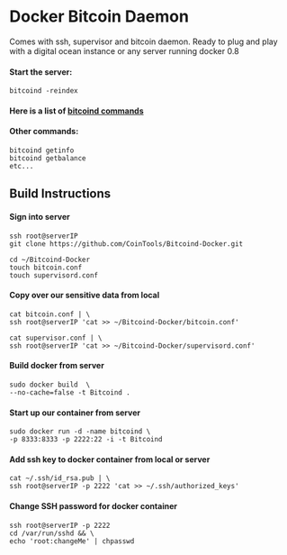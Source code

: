 # Docker Bitcoin Daemon
Comes with ssh, supervisor and bitcoin daemon.  Ready to plug and play with a digital ocean instance or any server running docker 0.8

#### Start the server:
	bitcoind -reindex

#### Here is a list of [bitcoind commands](https://en.bitcoin.it/wiki/Original_Bitcoin_client/API_calls_list)

#### Other commands:
	bitcoind getinfo
	bitcoind getbalance
	etc...


## Build Instructions

#### Sign into server
	ssh root@serverIP
	git clone https://github.com/CoinTools/Bitcoind-Docker.git

	cd ~/Bitcoind-Docker
	touch bitcoin.conf
	touch supervisord.conf


#### Copy over our sensitive data from local
	cat bitcoin.conf | \
	ssh root@serverIP 'cat >> ~/Bitcoind-Docker/bitcoin.conf'

	cat supervisor.conf | \
	ssh root@serverIP 'cat >> ~/Bitcoind-Docker/supervisord.conf'

#### Build docker from server
	sudo docker build  \
	--no-cache=false -t Bitcoind .


#### Start up our container from server
	sudo docker run -d -name bitcoind \
	-p 8333:8333 -p 2222:22 -i -t Bitcoind

#### Add ssh key to docker container from local or server
	cat ~/.ssh/id_rsa.pub | \
	ssh root@serverIP -p 2222 'cat >> ~/.ssh/authorized_keys'

#### Change SSH password for docker container
	ssh root@serverIP -p 2222
	cd /var/run/sshd && \
	echo 'root:changeMe' | chpasswd